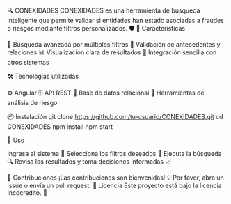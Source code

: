 🔍 CONEXIDADES
CONEXIDADES es una herramienta de búsqueda inteligente que permite validar si entidades han estado asociadas a fraudes o riesgos mediante filtros personalizados. 🛡️
🚀 Características

🔎 Búsqueda avanzada por múltiples filtros
🧠 Validación de antecedentes y relaciones
📊 Visualización clara de resultados
🧩 Integración sencilla con otros sistemas

🛠️ Tecnologías utilizadas

⚙️ Angular
🗄️ API REST
🧮 Base de datos relacional
🧰 Herramientas de análisis de riesgo

📦 Instalación
git clone https://github.com/tu-usuario/CONEXIDADES.git
cd CONEXIDADES
npm install
npm start

🧪 Uso

Ingresa al sistema 🔐
Selecciona los filtros deseados 🧾
Ejecuta la búsqueda 🔍
Revisa los resultados y toma decisiones informadas 📈

🤝 Contribuciones
¡Las contribuciones son bienvenidas! 💡
Por favor, abre un issue o envía un pull request.
📄 Licencia
Este proyecto está bajo la licencia Incocredito. 📜
